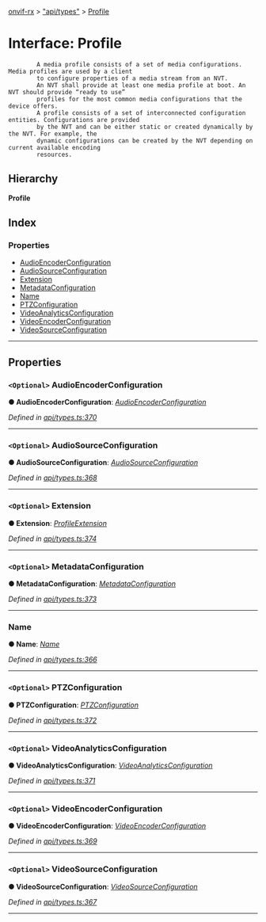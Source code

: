 [onvif-rx](../README.md) > ["api/types"](../modules/_api_types_.md) > [Profile](../interfaces/_api_types_.profile.md)

# Interface: Profile

```
        A media profile consists of a set of media configurations. Media profiles are used by a client
        to configure properties of a media stream from an NVT.
        An NVT shall provide at least one media profile at boot. An NVT should provide “ready to use”
        profiles for the most common media configurations that the device offers.
        A profile consists of a set of interconnected configuration entities. Configurations are provided
        by the NVT and can be either static or created dynamically by the NVT. For example, the
        dynamic configurations can be created by the NVT depending on current available encoding
        resources.
```

## Hierarchy

**Profile**

## Index

### Properties

* [AudioEncoderConfiguration](_api_types_.profile.md#audioencoderconfiguration)
* [AudioSourceConfiguration](_api_types_.profile.md#audiosourceconfiguration)
* [Extension](_api_types_.profile.md#extension)
* [MetadataConfiguration](_api_types_.profile.md#metadataconfiguration)
* [Name](_api_types_.profile.md#name)
* [PTZConfiguration](_api_types_.profile.md#ptzconfiguration)
* [VideoAnalyticsConfiguration](_api_types_.profile.md#videoanalyticsconfiguration)
* [VideoEncoderConfiguration](_api_types_.profile.md#videoencoderconfiguration)
* [VideoSourceConfiguration](_api_types_.profile.md#videosourceconfiguration)

---

## Properties

<a id="audioencoderconfiguration"></a>

### `<Optional>` AudioEncoderConfiguration

**● AudioEncoderConfiguration**: *[AudioEncoderConfiguration](_api_types_.profile.md#audioencoderconfiguration)*

*Defined in [api/types.ts:370](https://github.com/patrickmichalina/onvif-rx/blob/3ab1739/src/api/types.ts#L370)*

___
<a id="audiosourceconfiguration"></a>

### `<Optional>` AudioSourceConfiguration

**● AudioSourceConfiguration**: *[AudioSourceConfiguration](_api_types_.profile.md#audiosourceconfiguration)*

*Defined in [api/types.ts:368](https://github.com/patrickmichalina/onvif-rx/blob/3ab1739/src/api/types.ts#L368)*

___
<a id="extension"></a>

### `<Optional>` Extension

**● Extension**: *[ProfileExtension](_api_types_.profileextension.md)*

*Defined in [api/types.ts:374](https://github.com/patrickmichalina/onvif-rx/blob/3ab1739/src/api/types.ts#L374)*

___
<a id="metadataconfiguration"></a>

### `<Optional>` MetadataConfiguration

**● MetadataConfiguration**: *[MetadataConfiguration](_api_types_.profile.md#metadataconfiguration)*

*Defined in [api/types.ts:373](https://github.com/patrickmichalina/onvif-rx/blob/3ab1739/src/api/types.ts#L373)*

___
<a id="name"></a>

###  Name

**● Name**: *[Name](_api_types_.profile.md#name)*

*Defined in [api/types.ts:366](https://github.com/patrickmichalina/onvif-rx/blob/3ab1739/src/api/types.ts#L366)*

___
<a id="ptzconfiguration"></a>

### `<Optional>` PTZConfiguration

**● PTZConfiguration**: *[PTZConfiguration](_api_types_.profile.md#ptzconfiguration)*

*Defined in [api/types.ts:372](https://github.com/patrickmichalina/onvif-rx/blob/3ab1739/src/api/types.ts#L372)*

___
<a id="videoanalyticsconfiguration"></a>

### `<Optional>` VideoAnalyticsConfiguration

**● VideoAnalyticsConfiguration**: *[VideoAnalyticsConfiguration](_api_types_.profile.md#videoanalyticsconfiguration)*

*Defined in [api/types.ts:371](https://github.com/patrickmichalina/onvif-rx/blob/3ab1739/src/api/types.ts#L371)*

___
<a id="videoencoderconfiguration"></a>

### `<Optional>` VideoEncoderConfiguration

**● VideoEncoderConfiguration**: *[VideoEncoderConfiguration](_api_types_.profile.md#videoencoderconfiguration)*

*Defined in [api/types.ts:369](https://github.com/patrickmichalina/onvif-rx/blob/3ab1739/src/api/types.ts#L369)*

___
<a id="videosourceconfiguration"></a>

### `<Optional>` VideoSourceConfiguration

**● VideoSourceConfiguration**: *[VideoSourceConfiguration](_api_types_.profile.md#videosourceconfiguration)*

*Defined in [api/types.ts:367](https://github.com/patrickmichalina/onvif-rx/blob/3ab1739/src/api/types.ts#L367)*

___

